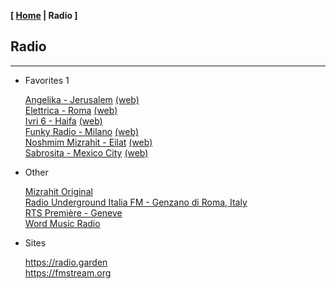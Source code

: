 <link href="../style.css" rel="stylesheet"></link>

**[ [Home](../index.html) | Radio ]**

## Radio

---

* Favorites 1

    [Angelika - Jerusalem](https://live.ecast.co.il:8024/stream) [(web)](https://radioangelika.com/)  
    [Elettrica - Roma](https://nr8.newradio.it/proxy/apselett?mp=/stream) [(web)](https://www.radioelettrica.it/)  
    [Ivri 6 - Haifa](https://streaming.radio.co/sa06221901/listen) [(web)](https://ivri6.net/)  
    [Funky Radio - Milano](https://funkyradio.streamingmedia.it/audio.aac) [(web)](https://funky.radio/)  
    [Noshmim Mizrahit - Eilat](https://mzr.mediacast.co.il/mzradio) [(web)](https://mizrahit.fm/)  
    [Sabrosita - Mexico City](https://18163.live.streamtheworld.com/XEPHAMAAC.aac) [(web)](https://sabrositadigital.mx/)  

* Other

    [Mizrahit Original](https://sweb.co.il:8000/)  
    [Radio Underground Italia FM - Genzano di Roma, Italy](https://nr14.newradio.it:8707/stream)  
    [RTS Première - Geneve](https://livestreaming-node-4.srg-ssr.ch/srgssr/la-1ere/mp3/128)  
    [Word Music Radio](https://radioserver.dk/wmr)  

* Sites

    https://radio.garden  
    https://fmstream.org  

<!--
https://onlineradiobox.com/il/noshmim/?cs=il.noshmim  
https://www.listenlive.nl  
https://goldfm.fr/  
https://www.radio.fr/  
https://xfm.neocities.org/  

[70 Disco Nights - Monterrey](https://panel.retrolandigital.com/listen/70s_disco_nights/listen)  
[Arabmix - Egypt](http://stream.zeno.fm/na3vpvn10qruv.acc)  
[J1 Radio - Tokyo, Japan](https://jenny.torontocast.com:2000/stream/J1HITS/)  
[Kawkaba - Kawkaba, Lebanon](https://cad.casthost.ca/proxy/antoine/stream)  
[Middle East Radio International - Beirut, Lebanon](https://listen.radioking.com/radio/343456/stream/392077)  
[Universitaria 104,5 FM - Valencia, Venezuela](https://mp4.fm.uc.edu.ve:8443/fmuc.mp4)  
-->

<br/>

